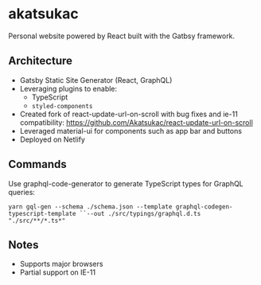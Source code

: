 # akatsukac
Personal website powered by React built with the Gatbsy framework.

## Architecture
* Gatsby Static Site Generator (React, GraphQL)
* Leveraging plugins to enable:
  * TypeScript
  * `styled-components`
* Created fork of react-update-url-on-scroll with bug fixes and ie-11 compatibility: 
https://github.com/Akatsukac/react-update-url-on-scroll
* Leveraged material-ui for components such as app bar and buttons
* Deployed on Netlify

## Commands

Use graphql-code-generator to generate TypeScript types for GraphQL queries:

`yarn gql-gen --schema ./schema.json --template graphql-codegen-typescript-template ``--out ./src/typings/graphql.d.ts "./src/**/*.ts*"`

## Notes
* Supports major browsers
* Partial support on IE-11
